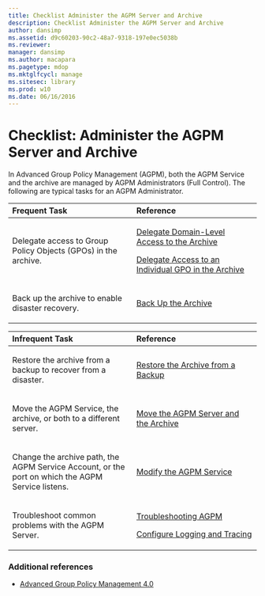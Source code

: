 ```yaml
---
title: Checklist Administer the AGPM Server and Archive
description: Checklist Administer the AGPM Server and Archive
author: dansimp
ms.assetid: d9c60203-90c2-48a7-9318-197e0ec5038b
ms.reviewer: 
manager: dansimp
ms.author: macapara
ms.pagetype: mdop
ms.mktglfcycl: manage
ms.sitesec: library
ms.prod: w10
ms.date: 06/16/2016
---
```



# Checklist: Administer the AGPM Server and Archive


In Advanced Group Policy Management (AGPM), both the AGPM Service and the archive are managed by AGPM Administrators (Full Control). The following are typical tasks for an AGPM Administrator.

<table>
<colgroup>
<col width="50%" />
<col width="50%" />
</colgroup>
<thead>
<tr class="header">
<th align="left">Frequent Task</th>
<th align="left">Reference</th>
</tr>
</thead>
<tbody>
<tr class="odd">
<td align="left"><p>Delegate access to Group Policy Objects (GPOs) in the archive.</p></td>
<td align="left"><p><a href="delegate-domain-level-access-to-the-archive-agpm40.md" data-raw-source="[Delegate Domain-Level Access to the Archive](delegate-domain-level-access-to-the-archive-agpm40.md)">Delegate Domain-Level Access to the Archive</a></p>
<p><a href="delegate-access-to-an-individual-gpo-in-the-archive-agpm40.md" data-raw-source="[Delegate Access to an Individual GPO in the Archive](delegate-access-to-an-individual-gpo-in-the-archive-agpm40.md)">Delegate Access to an Individual GPO in the Archive</a></p></td>
</tr>
<tr class="even">
<td align="left"><p>Back up the archive to enable disaster recovery.</p></td>
<td align="left"><p><a href="back-up-the-archive-agpm40.md" data-raw-source="[Back Up the Archive](back-up-the-archive-agpm40.md)">Back Up the Archive</a></p></td>
</tr>
</tbody>
</table>

 

<table>
<colgroup>
<col width="50%" />
<col width="50%" />
</colgroup>
<thead>
<tr class="header">
<th align="left">Infrequent Task</th>
<th align="left">Reference</th>
</tr>
</thead>
<tbody>
<tr class="odd">
<td align="left"><p>Restore the archive from a backup to recover from a disaster.</p></td>
<td align="left"><p><a href="restore-the-archive-from-a-backup-agpm40.md" data-raw-source="[Restore the Archive from a Backup](restore-the-archive-from-a-backup-agpm40.md)">Restore the Archive from a Backup</a></p></td>
</tr>
<tr class="even">
<td align="left"><p>Move the AGPM Service, the archive, or both to a different server.</p></td>
<td align="left"><p><a href="move-the-agpm-server-and-the-archive-agpm40.md" data-raw-source="[Move the AGPM Server and the Archive](move-the-agpm-server-and-the-archive-agpm40.md)">Move the AGPM Server and the Archive</a></p></td>
</tr>
<tr class="odd">
<td align="left"><p>Change the archive path, the AGPM Service Account, or the port on which the AGPM Service listens.</p></td>
<td align="left"><p><a href="modify-the-agpm-service-agpm40.md" data-raw-source="[Modify the AGPM Service](modify-the-agpm-service-agpm40.md)">Modify the AGPM Service</a></p></td>
</tr>
<tr class="even">
<td align="left"><p>Troubleshoot common problems with the AGPM Server.</p></td>
<td align="left"><p><a href="troubleshooting-agpm-agpm40.md" data-raw-source="[Troubleshooting AGPM](troubleshooting-agpm-agpm40.md)">Troubleshooting AGPM</a></p>
<p><a href="configure-logging-and-tracing-agpm40.md" data-raw-source="[Configure Logging and Tracing](configure-logging-and-tracing-agpm40.md)">Configure Logging and Tracing</a></p></td>
</tr>
</tbody>
</table>

 

### Additional references

-   [Advanced Group Policy Management 4.0](advanced-group-policy-management-40.md)

 

 





